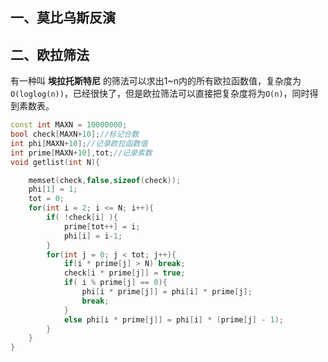 ## 一、莫比乌斯反演
## 二、欧拉筛法
有一种叫 **埃拉托斯特尼** 的筛法可以求出1~n内的所有欧拉函数值，复杂度为`O(loglog(n))`，已经很快了，但是欧拉筛法可以直接把复杂度将为`O(n)`，同时得到素数表。
```c++
const int MAXN = 10000000;
bool check[MAXN+10];//标记合数
int phi[MAXN+10];//记录欧拉函数值
int prime[MAXN+10],tot;//记录素数
void getlist(int N){

    memset(check,false,sizeof(check));
    phi[1] = 1;
    tot = 0;
    for(int i = 2; i <= N; i++){
        if( !check[i] ){
            prime[tot++] = i;
            phi[i] = i-1;
        }
        for(int j = 0; j < tot; j++){
            if(i * prime[j] > N) break;
            check[i * prime[j]] = true;
            if( i % prime[j] == 0){
                phi[i * prime[j]] = phi[i] * prime[j];
                break;
            }
            else phi[i * prime[j]] = phi[i] * (prime[j] - 1);
        }
    }
}
```